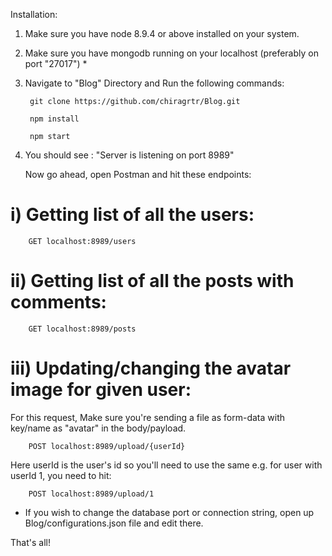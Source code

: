 Installation:

1) Make sure you have node 8.9.4 or above installed on your system.
2) Make sure you have mongodb running on your localhost (preferably on port "27017") *
3) Navigate to "Blog" Directory and Run the following commands:

		git clone https://github.com/chiragrtr/Blog.git

		npm install

		npm start


4) You should see : "Server is listening on port 8989"

   Now go ahead, open Postman and hit these endpoints:
   
# i) Getting list of all the users:
   
		GET localhost:8989/users

# ii) Getting list of all the posts with comments:
   
		GET localhost:8989/posts

# iii) Updating/changing the avatar image for given user:

For this request, Make sure you're sending a file as form-data with key/name as "avatar" in the body/payload.
   
		POST localhost:8989/upload/{userId}

Here userId is the user's id so you'll need to use the same e.g. for user with userId 1, you need to hit:

		POST localhost:8989/upload/1



* If you wish to change the database port or connection string, open up Blog/configurations.json file and edit there.

That's all!

